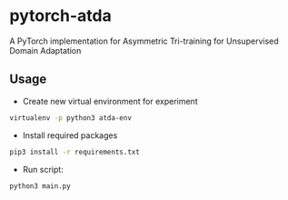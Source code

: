 # pytorch-atda
A PyTorch implementation for Asymmetric Tri-training for Unsupervised Domain Adaptation

## Usage
- Create new virtual environment for experiment
```bash
virtualenv -p python3 atda-env
```

- Install required packages
```bash
pip3 install -r requirements.txt
```

- Run script:
```bash
python3 main.py
```
